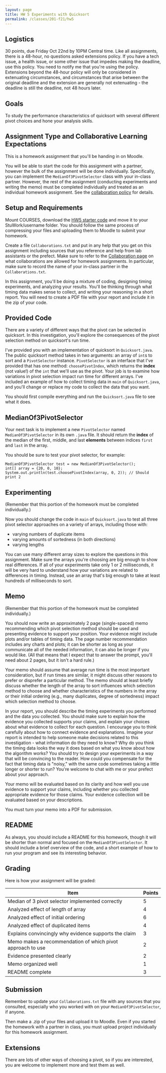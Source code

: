 ```yaml
---
layout: page
title: HW 5 Experiments with Quicksort
permalink: /classes/201-f21/hw5
---
```


## Logistics
30 points, due Friday Oct 22nd by 10PM Central time. Like all assignments, there is a 48-hour, no questions asked extensions policy. If you have a tech issue, a health issue, or some other issue that impedes making the deadline, use this policy. You need to notify me that you're using the policy. Extensions beyond the 48-hour policy will only be considered in extenuating circumstances, and circumstances that arise between the original deadline and the extension are generally not extenuating - the deadline is still the deadline, not 48 hours later.

## Goals
To study the performance characteristics of quicksort with several different pivot choices and hone your analysis skills.

## Assignment Type and Collaborative Learning Expectations
This is a homework assignment that you'll be handing in on Moodle.

You will be able to start the code for this assignment with a partner, however the bulk of the assignment will be done individually.
Specifically, you can implement the `MedianOf3PivotSelector` class with your in-class partner. However, the rest of the assignment (conducting experiments and writing the memo) must be completed individually and treated as an individual homework assignment. See the [collaboration policy](collaboration) for details.

## Setup and Requirements
Mount COURSES, download the [HW5 starter code](HW5Starter.zip) and move it to your StuWork/username folder. You should follow the same process of compressing your files and uploading them to Moodle to submit your homework. 

Create a file `Collaborations.txt` and put in any help that you get on this assignment including sources that you reference and help from lab assistants or the prefect. Make sure to refer to the [Collaboration page](collaboration) on what collaborations are allowed for homework assignments.
In particular, make sure to record the name of your in-class partner in the `Collaborations.txt`.

In this assignment, you'll be doing a mixture of coding, designing timing experiments, and analyzing your results. You'll be thinking through what timing data makes sense to collect, and writing your reasoning in a short report. You will need to create a PDF file with your report and include it in the zip of your code.

## Provided Code
There are a variety of different ways that the pivot can be selected in quicksort. In this investigation, you'll explore the consequences of the pivot selection method on quicksort's run time.

I've provided you with an implementation of quicksort in `Quicksort.java`. The public quicksort method takes in two arguments: an array of `int`s to sort and a `PivotSelector` instance. `PivotSelector` is an interface that I've provided that has one method: `choosePivotIndex`, which returns the **index** (not value!) of the `int` that we'll use as the pivot. Your job is to examine how variations in pivot selection impact run time for different arrays. I've included an example of how to collect timing data in `main` of `Quicksort.java`, and you'll change or replace my code to collect the data that you want.

You should first compile everything and run the `Quicksort.java` file to see what it does.

## MedianOf3PivotSelector

Your next task is to implement a new `PivotSelector` named `MedianOf3PivotSelector` in its own `.java` file. It should return the **index** of the median of the first, middle, and last **elements** between indices `first` and `last` in the array.

You should be sure to test your pivot selector, for example:
```
MedianOf3PivotSelector test = new MedianOf3PivotSelector();
int[] array = {20, 0, 10};
System.out.println(test.choosePivotIndex(array, 0, 2)); // Should print 2
```

## Experimenting
(Remember that this portion of the homework must be completed individually.)

Now you should change the code in `main` of `Quicksort.java` to test all three pivot selector approaches on a variety of arrays, including those with:

* varying numbers of duplicate items
* varying amounts of sortedness (in both directions)
* varying lengths 

You can use many different array sizes to explore the questions in this assignment. Make sure the arrays you're choosing are big enough to show real differences. If all of your experiments take only 1 or 2 milliseconds, it will be very hard to understand how your variations are related to differences in timing. Instead, use an array that's big enough to take at least hundreds of milliseconds to sort.

## Memo
(Remember that this portion of the homework must be completed individually.)

You should now write an approximately 2 page (single-spaced) memo recommending which pivot selection method should be used and presenting evidence to support your position. Your evidence might include plots and/or tables of timing data. The page number recommendation includes any charts and plots; it can be shorter as long as your communicate all of the needed information, it can also be longer if you would like. (All that means that I expect that to answer the prompt, you'll need about 2 pages, but it isn't a hard rule.)

Your memo should assume that average run time is the most important consideration, but if run times are similar, it might discuss other reasons to prefer or disprefer a particular method. The memo should at least briefly discuss whether the length of the array to sort influences which selection method to choose and whether characteristics of the numbers in the array or their initial ordering (e.g., many duplicates, degree of sortedness) impact which selection method to choose.

In your report, you should describe the timing experiments you performed and the data you collected. You should make sure to explain how the evidence you collected supports your claims, and explain your choices about what evidence to collect for each question. I encourage you to think carefully about how to connect evidence and explanations. Imagine your report is intended to help someone make decisions related to this investigation - what information do they need to know? Why do you think the timing data looks the way it does based on what you know about how the algorithm works? You should try to design your experiments in a way that will be convincing to the reader. How could you compensate for the fact that timing data is "noisy," with the same code sometimes taking a little longer or shorter to run? You're welcome to chat with me or your prefect about your approach.

Your memo will be evaluated based on its clarity and how well you use evidence to support your claims, including whether you collected appropriate evidence for those claims. Your evidence collection will be evaluated based on your descriptions.

You must turn your memo into a PDF for submission.

## README
As always, you should include a README for this homework, though it will be shorter than normal and focused on the `MedianOf3PivotSelector`. 
It should include a brief overview of the code, and a short example of how to run your program and see its interesting behavior.

## Grading
Here is how your assignment will be graded:

| Item | Points |
|-------|--------|
| Median of 3 pivot selector implemented correctly | 5 |
| Analyzed effect of length of array | 4 |
| Analyzed effect of initial ordering | 6 |
| Analyzed effect of duplicated items | 4 |
| Explains convincingly why evidence supports the claim | 3 |
| Memo makes a recommendation of which pivot approach to use | 2 |
| Evidence presented clearly | 2 |
| Memo organized well | 1 |
| README complete | 3 |


## Submission
Remember to update your `Collaborations.txt` file with any sources that you consulted, especially who you worked with on your `MedianOf3PivotSelector`, if anyone.

Then make a .zip of your files and upload it to Moodle. Even if you started the homework with a partner in class, you must upload project individually for this homework assignment.

## Extensions
There are lots of other ways of choosing a pivot, so if you are interested, you are welcome to implement more and test them as well.